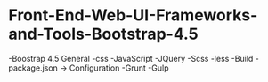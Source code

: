 # Front-End-Web-UI-Frameworks-and-Tools-Bootstrap-4.5
-Boostrap 4.5 General
-css
-JavaScript
-JQuery
-Scss
-less
-Build
-package.json -> Configuration
-Grunt
-Gulp
